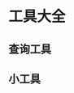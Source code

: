 # 工具大全

## 查询工具

<content-page 
    uid="25f3161c-7991-41b3-903e-4ee46f416872"
    :superlink="[
        {
          uuid:'8c11e379-6c1a-4012-8e11-eec5ca1ea6eb',
          title: 'Web 开发技术 | MDN',
          icon: '/images/mozilla.ico',
          href: 'https://developer.mozilla.org/zh-CN/docs/Web',
          description: 'Web 开发技术 面向 Web 开发者的文档',
        },
        {
          uuid:'f61180f8-cbcf-4620-9197-2978ba3e48ac',
          title: 'Can I Use',
          icon: '/images/caniuse.png',
          href: 'https://www.caniuse.com/',
          description: 'Can I Use',
        },
        {
          uuid:'75ceeaea-f7e4-48db-9d79-d78d0e0bd31a',
          title: 'UNPKG',
          description:
          'unpkg is a fast, global content delivery network for everything on npm. ',
          icon: 'https://unpkg.com/favicon.ico',
          href: 'https://unpkg.com/',
        },
        {
          uuid:'4562ba44-d9cf-4e46-9391-9fdf9afe47a6',
          title: 'BootCDN',
          icon: 'https://www.bootcdn.cn/assets/ico/favicon.ico?1589364549024',
          href: 'https://www.bootcdn.cn/',
          description: '稳定、快速、免费的前端开源项目 CDN 加速服务',
        },
        {
          uuid:'837b3c00-91bc-4892-896a-aaafd98e5567',
          title: 'NpmJs',
          icon: 'https://static.npmjs.com/b0f1a8318363185cc2ea6a40ac23eeb2.png',
          href: 'https://www.npmjs.com/',
          description: 'Build amazing things',
        },
        {
          uuid:'5d2c1dc8-06f6-45a0-b8af-380c89b2d5f6',
          title: 'MD美化',
          icon: 'https://www.mdnice.com/favicon.svg',
          href: 'https://www.mdnice.com/',
          description: 'Markdown Nice',
        },
        {
          uuid:'f5ff6ff5-bc0f-476d-8ed8-e195a84071a8',
          title: '{JSON} Placeholder',
          description:
            'Free fake API for testing and prototyping. Powered by JSON Server + LowDB',
          icon: 'https://jsonplaceholder.typicode.com/favicon.ico',
          href: 'https://jsonplaceholder.typicode.com/',
        },
        {
          uuid:'886df814-c891-4e6d-983a-246b65d78b74',
          title: 'AST Explorer',
          icon: 'https://astexplorer.net/favicon.png',
          href: 'https://astexplorer.net/',
          description: '抽象语法树',
        },
        {
          uuid:'b8a8bed8-415a-4449-95c2-a847ad237b5f',
          title: 'Shields',
          icon: '/images/shields.ico',
          href: 'https://shields.io/category/build',
          description: 'GitHub徽章',
        },
        {
          uuid:'92bf0e50-a81f-463d-a218-d63404a567b9',
          title: 'GitHubProxy加速',
          icon: 'https://github.githubassets.com/favicons/favicon.png',
          href: 'https://ghproxy.com',
          description:
            'GitHub 文件 , Releases , archive 以及 raw.githubusercontent.com 文件加速下载服务.',
        }
    ]" 
/>

## 小工具

<content-page 
    uid="4739fb35-98fc-4b7f-a792-93eac6ae4c23"
    :superlink="[
        {
          uuid:'a2757d85-0678-489e-a36e-f7619732ce03',
          title: 'carbon',
          icon: 'https://carbon.now.sh/static/brand/icon.png',
          href: 'https://carbon.now.sh/',
          description:
            'Create and share beautiful images of your source code. Start typing or drop a file into the text area to get started.'
        },
        {
          uuid:'5b06d377-aac1-46de-904d-7f60322e7633',
          title: 'UIGradients',
          icon: 'https://uigradients.com/static/images/favicon-32x32.png',
          href: 'https://uigradients.com/#Margo',
          description: '渐变生成器'
        },
        {
          uuid:'eadf1c3a-de5d-4dfa-b3ac-1cb08191a181',
          title: '生成ICO图标',
          icon: 'http://it200.cn/images/logo/default.png',
          href: 'http://www.ico51.cn/',
          description: '在线生成透明ICO图标'
        },
        {
          uuid:'da728acc-cfab-4bba-9e9c-a47c63e86412',
          title: 'Toptal',
          icon: '/images/toptal.webp',
          href: 'https://www.toptal.com/developers/css/sprite-generator',
          description: 'CSS Sprites Generator'
        },
        {
          uuid:'984476be-8fe9-400e-bda8-7523fc47bc2a',
          title: 'Form-Generator',
          icon: '/images/form-generator.png',
          href: 'https://mrhj.gitee.io/form-generator/#/',
          description: 'form-generator'
        },
        {
          uuid:'079033c9-c8a7-4713-a854-fcf835a031cc',
          title: 'ibootstrap',
          icon: '/images/ibootstrap.ico',
          href: 'http://www.ibootstrap.cn/',
          description: '拖拽生成bootstrap页面'
        },
        {
          uuid:'e927660c-6852-44bd-8fb3-83280b2531a4',
          title: '内网穿透',
          icon: 'https://cdn.natapp.cn/assets/favicon.ico?version=20190730',
          href: 'https://natapp.cn/',
          description: '开启您的内网穿透之旅'
        },
        {
          uuid:'eed870ca-b124-4ee6-a1ea-e40835e3b948',
          title: '百度网盘',
          icon:
            'https://pan.baidu.com/box-static/disk-system/images/favicon.ico',
          href: 'https://pan.baidu.com/disk/home',
          description: '百度网盘'
        },
        {
          uuid:'6d1d91ab-f23d-4901-a082-90d09d58d1fd',
          title: '阿里云盘',
          icon: '/images/aliyundrive.ico',
          href: 'https://aliyundrive.com/',
          description:
            '阿里云盘是一款速度快、不打扰、够安全、易于分享的网盘，你可以在这里存储、管理和探索内容，尽情打造丰富的数字世界。',
        },
        {
          uuid:'6ae6866d-78a1-4768-8f13-f7be492b81c2',
          title: '腾讯网址安全中心',
          icon: '/images/urlsec.ico',
          href: 'https://urlsec.qq.com/',
          description: '腾讯网址安全中心'
        },
        {
          uuid:'168bbd1f-d7f7-4ee1-8986-bf3b0076ecea',
          title: 'GithubStatus',
          icon: 'https://github.githubassets.com/favicons/favicon-success.png',
          href: 'https://www.githubstatus.com/',
          description: 'Github Status'
        },
        {
          uuid:'3046b9db-f4d4-4cee-b80e-62e693b91a74',
          title: 'Glehelper',
          icon: '/images/googlehelper.ico',
          href: 'http://googlehelper.net/',
          description:
            'This is a browser plugin for developers, cross-border workers, and research institutes to secure and speed Internet surfing.'
        },
        {
          uuid:'38fe1d22-9e5c-45bb-b88b-495243f6762f',
          title: 'Idea激活',
          icon: 'http://it200.cn/images/logo/default.png',
          href: 'http://idea.medeming.com/jets/',
          description: '失效了就试试吧,万一成功了呢'
        },
        {
          uuid:'135834e1-9ae2-4104-8d0c-81b99ec1e421',
          title: 'debugx5',
          icon: 'http://it200.cn/images/logo/default.png',
          href: 'https://debugx5.qq.com/',
          description: '微信浏览器调试'
        },
        {
          uuid:'1c0de702-6b22-4424-9a0d-642662d66064',
          title: 'Chrome DevTools',
          icon: 'http://it200.cn/images/logo/default.png',
          href: 'chrome://inspect/#devices',
          description: 'Chrome DevTools'
        },
        {
          uuid:'b6c23e26-71a7-4230-867a-9476c3de1160',
          title: 'Linux命令大全(手册)',
          icon:
            'https://www.linuxcool.com/wp-content/uploads/2019/03/cropped-redhat-32x32.png',
          href: 'https://www.linuxcool.com/',
          description: 'Linux命令大全(手册)'
        },
        {
          uuid:'bc9561dc-7272-429a-8cfc-1ed96568defe',
          title: 'Homebrew镜像',
          icon: 'https://brew.idayer.com/favicon.ico',
          href: 'https://brew.idayer.com/',
          description: 'Homebrew macOS飞速安装教程'
        },
        {
          uuid:'bc9561dc-7272-429a-8cfc-1ed96568defe',
          title: 'NGINX 配置',
          icon: 'https://www.digitalocean.com/_next/static/media/apple-touch-icon.d7edaa01.png',
          href: 'https://www.digitalocean.com/community/tools/nginx?global.app.lang=zhCN',
          description: '配置高性能、安全、稳定的NGINX服务器的最简单方法。'
        },
        {
          uuid:'bc9561dc-7272-429a-8cfc-1ed96568defe',
          title: 'Android Asset Studio',
          icon: '/images/romannurik.ico',
          href: 'http://romannurik.github.io/AndroidAssetStudio/index.html',
          description: 'A collection of tools to easily generate assets such as launcher icons for your Android app.'
        }
    ]" 
/>
